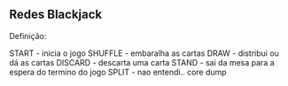 ## Redes Blackjack

Definição:

START - inicia o jogo
SHUFFLE - embaralha as cartas
DRAW - distribui ou dá as cartas
DISCARD - descarta uma carta
STAND - sai da mesa para a espera do termino do jogo
SPLIT - nao entendi.. core dump
